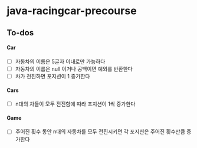 # java-racingcar-precourse

## To-dos

#### Car
- [ ] 자동차의 이름은 5글자 이내로만 가능하다
- [ ] 자동차의 이름은 null 이거나 공백이면 예외를 반환한다
- [ ] 차가 전진하면 포지션이 1 증가한다

#### Cars
- [ ] n대의 차들이 모두 전진함에 따라 포지션이 1씩 증가한다 

#### Game
- [ ] 주어진 횟수 동안 n대의 자동차를 모두 전진시키면 각 포지션은 주어진 횟수만큼 증가한다 
